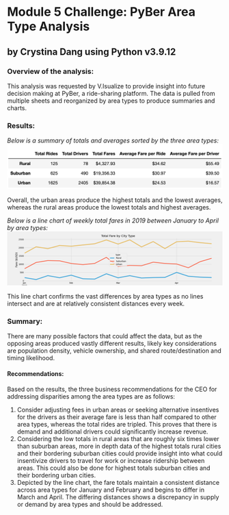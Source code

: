 # Module 5 Challenge: PyBer Area Type Analysis
## by Crystina Dang using Python v3.9.12

### Overview of the analysis: 
This analysis was requested by V.Isualize to provide insight into future decision making at PyBer, a ride-sharing platform. The data is pulled from multiple sheets and reorganized by area types to produce summaries and charts.

### Results:
*Below is a summary of totals and averages sorted by the three area types:*
![This is an image](https://github.com/crystdang/PyBer-analysis/blob/main/analysis/PyBer_city_types.png)

Overall, the urban areas produce the highest totals and the lowest averages, whereas the rural areas produce the lowest totals and highest averages.

*Below is a line chart of weekly total fares in 2019 between January to April by area types:*
![This is an image](https://github.com/crystdang/PyBer-analysis/blob/main/analysis/PyBer_fare_summary.png)

This line chart confirms the vast differences by area types as no lines intersect and are at relatively consistent distances every week.

### Summary: 
There are many possible factors that could affect the data, but as the opposing areas produced vastly different results, likely key considerations are population density, vehicle ownership, and shared route/destination and timing likelihood.

#### Recommendations:
Based on the results, the three business recommendations for the CEO for addressing disparities among the area types are as follows:
1. Consider adjusting fees in urban areas or seeking alternative insentives for the drivers as their average fare is less than half compared to other area types, whereas the total rides are tripled. This proves that there is demand and additional drivers could significantly increase revenue.
2. Considering the low totals in rural areas that are roughly six times lower than suburban areas, more in depth data of the highest totals rural cities and their bordering suburban cities could provide insight into what could insentivize drivers to travel for work or increase ridership between areas. This could also be done for highest totals suburban cities and their bordering urban cities.
3. Depicted by the line chart, the fare totals maintain a consistent distance across area types for January and February and begins to differ in March and April. The differing distances shows a discrepancy in supply or demand by area types and should be addressed.
